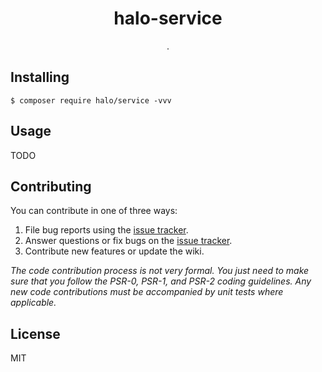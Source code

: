 <h1 align="center"> halo-service </h1>

<p align="center"> .</p>


## Installing

```shell
$ composer require halo/service -vvv
```

## Usage

TODO

## Contributing

You can contribute in one of three ways:

1. File bug reports using the [issue tracker](https://github.com/halo/service-demo/issues).
2. Answer questions or fix bugs on the [issue tracker](https://github.com/halo/service-demo/issues).
3. Contribute new features or update the wiki.

_The code contribution process is not very formal. You just need to make sure that you follow the PSR-0, PSR-1, and PSR-2 coding guidelines. Any new code contributions must be accompanied by unit tests where applicable._

## License

MIT